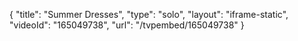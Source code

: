 {
    "title": "Summer Dresses",
    "type": "solo",
    "layout": "iframe-static",
    "videoId": "165049738",
    "url": "\/tvpembed\/165049738"
}